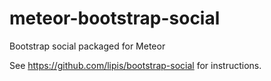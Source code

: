meteor-bootstrap-social
=======================

Bootstrap social packaged for Meteor

See https://github.com/lipis/bootstrap-social for instructions.
